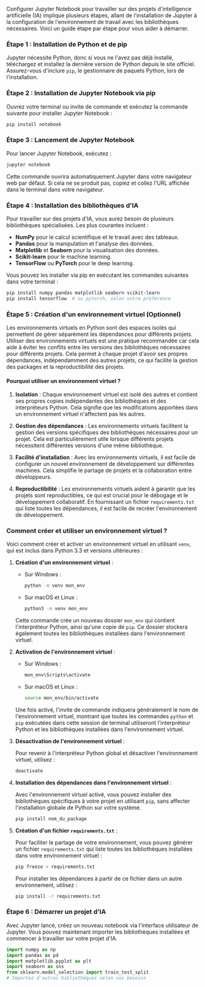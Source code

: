 Configurer Jupyter Notebook pour travailler sur des projets d'intelligence artificielle (IA) implique plusieurs étapes, allant de l'installation de Jupyter à la configuration de l'environnement de travail avec les bibliothèques nécessaires. Voici un guide étape par étape pour vous aider à démarrer.

### Étape 1 : Installation de Python et de pip

Jupyter nécessite Python, donc si vous ne l'avez pas déjà installé, téléchargez et installez la dernière version de Python depuis le site officiel. Assurez-vous d'inclure `pip`, le gestionnaire de paquets Python, lors de l'installation.

### Étape 2 : Installation de Jupyter Notebook via pip

Ouvrez votre terminal ou invite de commande et exécutez la commande suivante pour installer Jupyter Notebook :

```bash
pip install notebook
```

### Étape 3 : Lancement de Jupyter Notebook

Pour lancer Jupyter Notebook, exécutez :

```bash
jupyter notebook
```

Cette commande ouvrira automatiquement Jupyter dans votre navigateur web par défaut. Si cela ne se produit pas, copiez et collez l'URL affichée dans le terminal dans votre navigateur.

### Étape 4 : Installation des bibliothèques d'IA

Pour travailler sur des projets d'IA, vous aurez besoin de plusieurs bibliothèques spécialisées. Les plus courantes incluent :

- **NumPy** pour le calcul scientifique et le travail avec des tableaux.
- **Pandas** pour la manipulation et l'analyse des données.
- **Matplotlib** et **Seaborn** pour la visualisation des données.
- **Scikit-learn** pour le machine learning.
- **TensorFlow** ou **PyTorch** pour le deep learning.

Vous pouvez les installer via pip en exécutant les commandes suivantes dans votre terminal :

```bash
pip install numpy pandas matplotlib seaborn scikit-learn
pip install tensorflow  # ou pytorch, selon votre préférence
```

### Étape 5 : Création d'un environnement virtuel (Optionnel)

Les environnements virtuels en Python sont des espaces isolés qui permettent de gérer séparément les dépendances pour différents projets. Utiliser des environnements virtuels est une pratique recommandée car cela aide à éviter les conflits entre les versions des bibliothèques nécessaires pour différents projets. Cela permet à chaque projet d'avoir ses propres dépendances, indépendamment des autres projets, ce qui facilite la gestion des packages et la reproductibilité des projets.

#### Pourquoi utiliser un environnement virtuel ?

1. **Isolation** : Chaque environnement virtuel est isolé des autres et contient ses propres copies indépendantes des bibliothèques et des interpréteurs Python. Cela signifie que les modifications apportées dans un environnement virtuel n'affectent pas les autres.

2. **Gestion des dépendances** : Les environnements virtuels facilitent la gestion des versions spécifiques des bibliothèques nécessaires pour un projet. Cela est particulièrement utile lorsque différents projets nécessitent différentes versions d'une même bibliothèque.

3. **Facilité d'installation** : Avec les environnements virtuels, il est facile de configurer un nouvel environnement de développement sur différentes machines. Cela simplifie le partage de projets et la collaboration entre développeurs.

4. **Reproductibilité** : Les environnements virtuels aident à garantir que les projets sont reproductibles, ce qui est crucial pour le débogage et le développement collaboratif. En fournissant un fichier `requirements.txt` qui liste toutes les dépendances, il est facile de recréer l'environnement de développement.

### Comment créer et utiliser un environnement virtuel ?

Voici comment créer et activer un environnement virtuel en utilisant `venv`, qui est inclus dans Python 3.3 et versions ultérieures :

1. **Création d'un environnement virtuel** :

   - Sur Windows :

     ```bash
     python -m venv mon_env
     ```

   - Sur macOS et Linux :

     ```bash
     python3 -m venv mon_env
     ```

   Cette commande crée un nouveau dossier `mon_env` qui contient l'interpréteur Python, ainsi qu'une copie de `pip`. Ce dossier stockera également toutes les bibliothèques installées dans l'environnement virtuel.

2. **Activation de l'environnement virtuel** :

   - Sur Windows :

     ```bash
     mon_env\Scripts\activate
     ```

   - Sur macOS et Linux :

     ```bash
     source mon_env/bin/activate
     ```

   Une fois activé, l'invite de commande indiquera généralement le nom de l'environnement virtuel, montrant que toutes les commandes `python` et `pip` exécutées dans cette session de terminal utiliseront l'interpréteur Python et les bibliothèques installées dans l'environnement virtuel.

3. **Désactivation de l'environnement virtuel** :

   Pour revenir à l'interpréteur Python global et désactiver l'environnement virtuel, utilisez :

   ```bash
   deactivate
   ```

4. **Installation des dépendances dans l'environnement virtuel** :

   Avec l'environnement virtuel activé, vous pouvez installer des bibliothèques spécifiques à votre projet en utilisant `pip`, sans affecter l'installation globale de Python sur votre système.

   ```bash
   pip install nom_du_package
   ```

5. **Création d'un fichier `requirements.txt`** :

   Pour faciliter le partage de votre environnement, vous pouvez générer un fichier `requirements.txt` qui liste toutes les bibliothèques installées dans votre environnement virtuel :

   ```bash
   pip freeze > requirements.txt
   ```

   Pour installer les dépendances à partir de ce fichier dans un autre environnement, utilisez :

   ```bash
   pip install -r requirements.txt
   ```

### Étape 6 : Démarrer un projet d'IA

Avec Jupyter lancé, créez un nouveau notebook via l'interface utilisateur de Jupyter. Vous pouvez maintenant importer les bibliothèques installées et commencer à travailler sur votre projet d'IA.

```python
import numpy as np
import pandas as pd
import matplotlib.pyplot as plt
import seaborn as sns
from sklearn.model_selection import train_test_split
# Importez d'autres bibliothèques selon vos besoins
```
